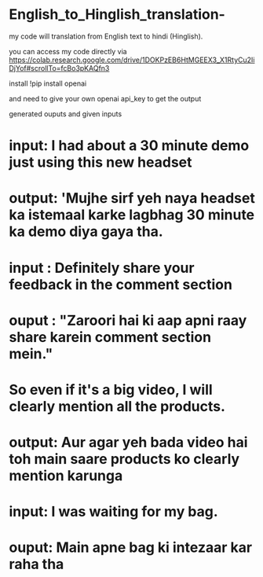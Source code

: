 # English_to_Hinglish_translation-
  
my code will translation from English text to hindi (Hinglish).

you can access my code directly via https://colab.research.google.com/drive/1DOKPzEB6HtMGEEX3_X1RtyCu2IiDjYof#scrollTo=fcBo3pKAQfn3

install !pip install openai  

and need to give your own openai api_key to get the output

generated ouputs and given inputs 

# input: I had about a 30 minute demo just using this new headset
# output: 'Mujhe sirf yeh naya headset ka istemaal karke lagbhag 30 minute ka demo diya gaya tha.


# input : Definitely share your feedback in the comment section
# ouput : "Zaroori hai ki aap apni raay share karein comment section mein."

# So even if it's a big video, I will clearly mention all the products.
# output: Aur agar yeh bada video hai toh main saare products ko clearly mention karunga

# input:  I was waiting for my bag.
# ouput:  Main apne bag ki intezaar kar raha tha
